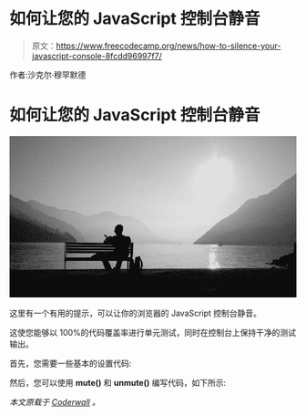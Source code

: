 # 如何让您的 JavaScript 控制台静音

> 原文：<https://www.freecodecamp.org/news/how-to-silence-your-javascript-console-8fcdd96997f7/>

作者:沙克尔·穆罕默德

# 如何让您的 JavaScript 控制台静音

![1*M5qdWZrmmwW6WsKaPUiZHQ](img/9726596a37d74223cf1fb0584ac06c7c.png)

这里有一个有用的提示，可以让你的浏览器的 JavaScript 控制台静音。

这使您能够以 100%的代码覆盖率进行单元测试，同时在控制台上保持干净的测试输出。

首先，您需要一些基本的设置代码:

然后，您可以使用 **mute()** 和 **unmute()** 编写代码，如下所示:

*本文原载于 [Coderwall](https://coderwall.com/p/1l4cba/silence-javascript-console-output) 。*